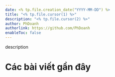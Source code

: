 ```yaml
---
date: <% tp.file.creation_date("YYYY-MM-DD") %>
title: "<% tp.file.cursor(1) %>"
description: "<% tp.file.cursor(2) %>"
author: PhDoanh
authorlink: https://github.com/PhDoanh
enableToc: false
---
```

description

# Các bài viết gần đây
